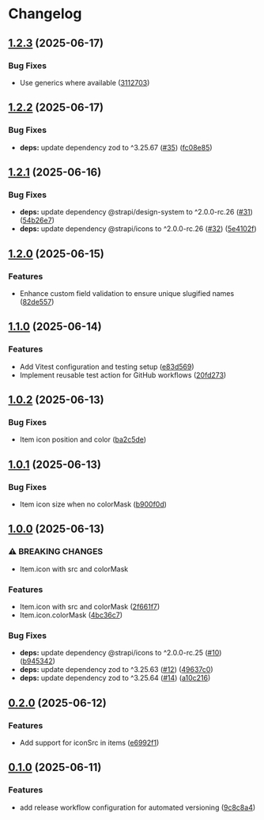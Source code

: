 # Changelog

## [1.2.3](https://github.com/ChristopheCVB/strapi-plugin-generic-custom-fields/compare/v1.2.2...v1.2.3) (2025-06-17)


### Bug Fixes

* Use generics where available ([3112703](https://github.com/ChristopheCVB/strapi-plugin-generic-custom-fields/commit/31127036523b55cf404f0c89b914b494a386e2e2))

## [1.2.2](https://github.com/ChristopheCVB/strapi-plugin-generic-custom-fields/compare/v1.2.1...v1.2.2) (2025-06-17)


### Bug Fixes

* **deps:** update dependency zod to ^3.25.67 ([#35](https://github.com/ChristopheCVB/strapi-plugin-generic-custom-fields/issues/35)) ([fc08e85](https://github.com/ChristopheCVB/strapi-plugin-generic-custom-fields/commit/fc08e85251d85163a33202dd82c72f6a23d66318))

## [1.2.1](https://github.com/ChristopheCVB/strapi-plugin-generic-custom-fields/compare/v1.2.0...v1.2.1) (2025-06-16)


### Bug Fixes

* **deps:** update dependency @strapi/design-system to ^2.0.0-rc.26 ([#31](https://github.com/ChristopheCVB/strapi-plugin-generic-custom-fields/issues/31)) ([54b26e7](https://github.com/ChristopheCVB/strapi-plugin-generic-custom-fields/commit/54b26e7788c91afa4054b777ffb909762c307b81))
* **deps:** update dependency @strapi/icons to ^2.0.0-rc.26 ([#32](https://github.com/ChristopheCVB/strapi-plugin-generic-custom-fields/issues/32)) ([5e4102f](https://github.com/ChristopheCVB/strapi-plugin-generic-custom-fields/commit/5e4102f6ecd7737b6e9ba1d9c3d6b8b298b44707))

## [1.2.0](https://github.com/ChristopheCVB/strapi-plugin-generic-custom-fields/compare/v1.1.0...v1.2.0) (2025-06-15)


### Features

* Enhance custom field validation to ensure unique slugified names ([82de557](https://github.com/ChristopheCVB/strapi-plugin-generic-custom-fields/commit/82de5575f3716824177722441667700043b53c14))

## [1.1.0](https://github.com/ChristopheCVB/strapi-plugin-generic-custom-fields/compare/v1.0.2...v1.1.0) (2025-06-14)


### Features

* Add Vitest configuration and testing setup ([e83d569](https://github.com/ChristopheCVB/strapi-plugin-generic-custom-fields/commit/e83d569572ddface1974f0f6cc6cf64bb6a4531e))
* Implement reusable test action for GitHub workflows ([20fd273](https://github.com/ChristopheCVB/strapi-plugin-generic-custom-fields/commit/20fd273d560984dddc65ded6071ead87431c4c59))

## [1.0.2](https://github.com/ChristopheCVB/strapi-plugin-generic-custom-fields/compare/v1.0.1...v1.0.2) (2025-06-13)


### Bug Fixes

* Item icon position and color ([ba2c5de](https://github.com/ChristopheCVB/strapi-plugin-generic-custom-fields/commit/ba2c5de0fc52a2873b5812f7e1d93ee9058cc5e6))

## [1.0.1](https://github.com/ChristopheCVB/strapi-plugin-generic-custom-fields/compare/v1.0.0...v1.0.1) (2025-06-13)


### Bug Fixes

* Item icon size when no colorMask ([b900f0d](https://github.com/ChristopheCVB/strapi-plugin-generic-custom-fields/commit/b900f0d44e349a6cc60dd0c0e78c76ff023ae050))

## [1.0.0](https://github.com/ChristopheCVB/strapi-plugin-generic-custom-fields/compare/v0.2.0...v1.0.0) (2025-06-13)


### ⚠ BREAKING CHANGES

* Item.icon with src and colorMask

### Features

* Item.icon with src and colorMask ([2f661f7](https://github.com/ChristopheCVB/strapi-plugin-generic-custom-fields/commit/2f661f74bd0a398f7c2ce0ea25f9c4725483315c))
* Item.icon.colorMask ([4bc36c7](https://github.com/ChristopheCVB/strapi-plugin-generic-custom-fields/commit/4bc36c771cdc401241bd9b9e6ea4e69b6459ac0e))


### Bug Fixes

* **deps:** update dependency @strapi/icons to ^2.0.0-rc.25 ([#10](https://github.com/ChristopheCVB/strapi-plugin-generic-custom-fields/issues/10)) ([b945342](https://github.com/ChristopheCVB/strapi-plugin-generic-custom-fields/commit/b945342f6e33e2af26abc9396c2e71550a2fc9fd))
* **deps:** update dependency zod to ^3.25.63 ([#12](https://github.com/ChristopheCVB/strapi-plugin-generic-custom-fields/issues/12)) ([49637c0](https://github.com/ChristopheCVB/strapi-plugin-generic-custom-fields/commit/49637c0df0df1bd34f6c48ca07ca475c6ed871d8))
* **deps:** update dependency zod to ^3.25.64 ([#14](https://github.com/ChristopheCVB/strapi-plugin-generic-custom-fields/issues/14)) ([a10c216](https://github.com/ChristopheCVB/strapi-plugin-generic-custom-fields/commit/a10c216085d1be8a2d30537a2f4ad60ae3d7f9b7))

## [0.2.0](https://github.com/ChristopheCVB/strapi-plugin-generic-custom-fields/compare/v0.1.0...v0.2.0) (2025-06-12)


### Features

* Add support for iconSrc in items ([e6992f1](https://github.com/ChristopheCVB/strapi-plugin-generic-custom-fields/commit/e6992f100ee42a0c7fe4855c88239e9a1c44a0bb))

## [0.1.0](https://github.com/ChristopheCVB/strapi-plugin-generic-custom-fields/compare/0.0.9...v0.1.0) (2025-06-11)


### Features

* add release workflow configuration for automated versioning ([9c8c8a4](https://github.com/ChristopheCVB/strapi-plugin-generic-custom-fields/commit/9c8c8a4d0559a488ac67622ac2b0120466b6c116))
